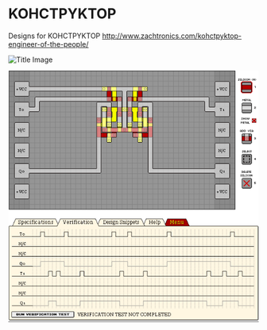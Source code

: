 # KOHCTPYKTOP
Designs for KOHCTPYKTOP
http://www.zachtronics.com/kohctpyktop-engineer-of-the-people/

![Title Image](https://jayisgames.com/images/engineerofthepeople_title.gif)


![Example](Images/KL2T1%20-%20Dual%20Toggle%20Latch.png?raw=true "KL2T1 - Dual Toggle Latch")

